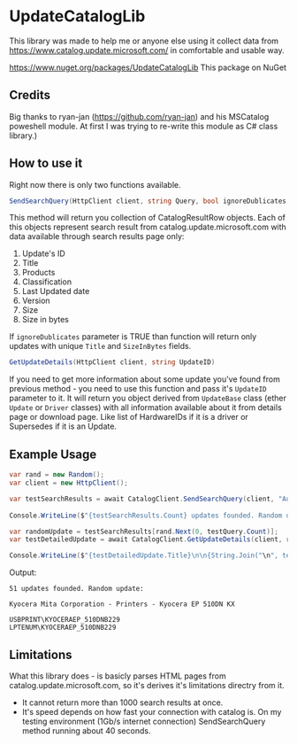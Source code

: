 # UpdateCatalogLib

This library was made to help me or anyone else using it collect data from https://www.catalog.update.microsoft.com/ in comfortable and usable way.

https://www.nuget.org/packages/UpdateCatalogLib This package on NuGet

## Credits

Big thanks to ryan-jan (https://github.com/ryan-jan) and his MSCatalog poweshell module. At first I was trying to re-write this module as C# class library.)

## How to use it

Right now there is only two functions available.

``` C#
SendSearchQuery(HttpClient client, string Query, bool ignoreDublicates = true)
```
This method will return you collection of CatalogResultRow objects. Each of this objects represent search result from catalog.update.microsoft.com with data available through
search results page only: 

1. Update's ID
2. Title
3. Products
4. Classification
5. Last Updated date
6. Version
7. Size
8. Size in bytes

If `ignoreDublicates` parameter is TRUE than function will return only updates with unique `Title` and `SizeInBytes` fields.   

``` C#
GetUpdateDetails(HttpClient client, string UpdateID)
```

If you need to get more information about some update you've found from previous method - you need to use this function and pass it's `UpdateID` parameter to it. 
It will return you object derived from `UpdateBase` class (ether `Update` or `Driver` classes) with all information available about it from details page or download page. 
Like list of HardwareIDs if it is a driver or Supersedes if it is an Update. 

## Example Usage

``` C#
var rand = new Random();
var client = new HttpClient();

var testSearchResults = await CatalogClient.SendSearchQuery(client, "August 2021 Drivers", false);
            
Console.WriteLine($"{testSearchResults.Count} updates founded. Random update:\n");

var randomUpdate = testSearchResults[rand.Next(0, testQuery.Count)];
var testDetailedUpdate = await CatalogClient.GetUpdateDetails(client, randomUpdate.UpdateID) as Driver; //We're probably won't find anything but drivers by this query)

Console.WriteLine($"{testDetailedUpdate.Title}\n\n{String.Join("\n", testDetailedUpdate.HardwareIDs)}");
```

Output: 

```
51 updates founded. Random update:

Kyocera Mita Corporation - Printers - Kyocera EP 510DN KX

USBPRINT\KYOCERAEP_510DNB229
LPTENUM\KYOCERAEP_510DNB229
```

## Limitations

What this library does - is basicly parses HTML pages from catalog.update.microsoft.com, so it's derives it's limitations directry from it. 

* It cannot return more than 1000 search results at once. 
* It's speed depends on how fast your connection with catalog is. On my testing environment (1Gb/s internet connection) SendSearchQuery method running about 40 seconds.
